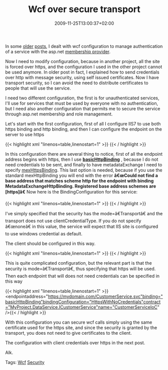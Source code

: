 ﻿---
title: "Wcf over secure transport"
description: ""
date: 2009-11-25T13:00:37+02:00
draft: false
tags: [Security,Wcf]
categories: [NET framework]
---
In some [older](http://www.codewrecks.com/blog/index.php/2009/09/08/use-aspnet-membership-provider-with-a-wcf-svc-service/) [posts](http://www.codewrecks.com/blog/index.php/2009/09/09/generate-a-certificate-for-wcf-service-with-windows-server-2003/), I dealt with wcf configuration to manage authentication of a service with the asp.net [membership provider](http://www.codewrecks.com/blog/index.php/2009/09/08/use-aspnet-membership-provider-with-a-wcf-svc-service/).

Now I need to modify configuration, because in another project, all the site is forced over https, and the configuration I used in the other project cannot be used anymore. In older post in fact, I explained how to send credentials over http with message security, using self issued certificates. Now I have transport security, so I can avoid the need to distribute certificates to people that will use the service.

I need two different configuration, the first is for unauthenticated services, I'll use for services that must be used by everyone with no authentication, but I need also another configuration that permits me to secure the service through asp.net membership and role management.

Let's start with the first configuration, first of all I configure IIS7 to use both https binding and http binding, and then I can configure the endpoint on the server to use https

{{< highlight xml "linenos=table,linenostart=1" >}}
<service behaviorConfiguration="BasicHttpsWithoutAuthBehavior"
            name="MyProject.DataService.Concrete.CustomerService">
    <endpoint address="https://mydomain.com/customerservice.svc"
                 binding="basicHttpBinding"
                 name="CustomerService"
                 contract="MyProject.DataService.ICustomerService"
                 bindingConfiguration="SecureTransport">
        <identity>
            <dns value="mydomain.com" />
        </identity>
    </endpoint>
    <endpoint address="mex" binding="mexHttpsBinding" contract="IMetadataExchange" />
</service>{{< / highlight >}}

<!-- Code inserted with Steve Dunn's Windows Live Writer Code Formatter Plugin.  http://dunnhq.com -->

In this configuration there are several thing to notice, first of all the endpoint address begins with https, then I use  **[basicHttpBinding](http://msdn.microsoft.com/en-us/library/system.servicemodel.basichttpbinding.aspx)** , because I do not need credentials to be sent, and finally to have metadataExchange I need to specify [mexHttpsBinding](http://msdn.microsoft.com/en-us/library/aa967391.aspx). This last option is needed, because if you use the standard mexHttpBinding you will end with the error  **â€œCould not find a base address that matches scheme http for the endpoint with binding MetadataExchangeHttpBinding. Registered base address schemes are [https]â€** Now here is the BindingConfiguration for this service:

{{< highlight xml "linenos=table,linenostart=1" >}}
<basicHttpBinding>
    <binding name="SecureTransport">
        <security mode="Transport">
            <transport clientCredentialType="None"/>
        </security>
    </binding>
</basicHttpBinding>{{< / highlight >}}

<!-- Code inserted with Steve Dunn's Windows Live Writer Code Formatter Plugin.  http://dunnhq.com -->

I've simply specified that the security has the mode=â€Transportâ€ and the transport does not use clientCredentialType. If you do not specify â€œnoneâ€ in this value, the service will expect that IIS site is configured to use windows credential as default.

The client should be configured in this way.

{{< highlight xml "linenos=table,linenostart=1" >}}
<binding name="HttpsWithNoCredentials" closeTimeout="00:01:00" openTimeout="00:01:00"
receiveTimeout="00:10:00" sendTimeout="00:01:00" allowCookies="false"
bypassProxyOnLocal="false" hostNameComparisonMode="StrongWildcard"
maxBufferSize="65536" maxBufferPoolSize="524288" maxReceivedMessageSize="65536"
messageEncoding="Text" textEncoding="utf-8" transferMode="Buffered"
useDefaultWebProxy="true">		<readerQuotas maxDepth="32" maxStringContentLength="8192" maxArrayLength="16384"		 maxBytesPerRead="4096" maxNameTableCharCount="16384" />		<security mode="Transport">			<transport clientCredentialType="None" proxyCredentialType="None"			 realm="">				<extendedProtectionPolicy policyEnforcement="Never" />			</transport>			<message clientCredentialType="UserName" algorithmSuite="Default" />		</security>	</binding></basicHttpBinding>{{< / highlight >}}

<!-- Code inserted with Steve Dunn's Windows Live Writer Code Formatter Plugin.  http://dunnhq.com -->

This is quite complicated configuration, but the relevant part is that the security is mode=â€Transportâ€, thus specifying that https will be used. Then each endpoint that will does not need credentials can be specified in this way

{{< highlight xml "linenos=table,linenostart=1" >}}
<endpointaddress="https://mydomain.com/CustomerService.svc"binding="basicHttpBinding"bindingConfiguration="HttpsWithNoCredentials"contract="MyProject.DataService.ICustomerService"name="CustomerServiceIoC" />{{< / highlight >}}

<!-- Code inserted with Steve Dunn's Windows Live Writer Code Formatter Plugin.  http://dunnhq.com -->

With this configuration you can secure wcf calls simply using the same certificate used for the https site, and since the security is granted by the transport, you does not need to give certificates to the client.

The configuration with client credentials over https in the next post.

Alk.

Tags: [Wcf](http://technorati.com/tag/Wcf) [Security](http://technorati.com/tag/Security)
